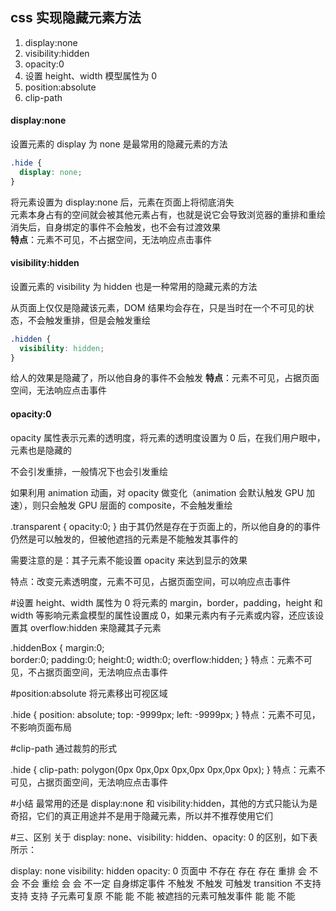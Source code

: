 ## css 实现隐藏元素方法

1. display:none
2. visibility:hidden
3. opacity:0
4. 设置 height、width 模型属性为 0
5. position:absolute
6. clip-path

#### display:none

设置元素的 display 为 none 是最常用的隐藏元素的方法

```css
.hide {
  display: none;
}
```

将元素设置为 display:none 后，元素在页面上将彻底消失  
元素本身占有的空间就会被其他元素占有，也就是说它会导致浏览器的重排和重绘  
消失后，自身绑定的事件不会触发，也不会有过渡效果  
**特点**：元素不可见，不占据空间，无法响应点击事件

#### visibility:hidden

设置元素的 visibility 为 hidden 也是一种常用的隐藏元素的方法

从页面上仅仅是隐藏该元素，DOM 结果均会存在，只是当时在一个不可见的状态，不会触发重排，但是会触发重绘

```css
.hidden {
  visibility: hidden;
}
```

给人的效果是隐藏了，所以他自身的事件不会触发
**特点**：元素不可见，占据页面空间，无法响应点击事件

#### opacity:0

opacity 属性表示元素的透明度，将元素的透明度设置为 0 后，在我们用户眼中，元素也是隐藏的

不会引发重排，一般情况下也会引发重绘

如果利用 animation 动画，对 opacity 做变化（animation 会默认触发 GPU 加速），则只会触发 GPU 层面的 composite，不会触发重绘

.transparent {
opacity:0;
}
由于其仍然是存在于页面上的，所以他自身的的事件仍然是可以触发的，但被他遮挡的元素是不能触发其事件的

需要注意的是：其子元素不能设置 opacity 来达到显示的效果

特点：改变元素透明度，元素不可见，占据页面空间，可以响应点击事件

#设置 height、width 属性为 0
将元素的 margin，border，padding，height 和 width 等影响元素盒模型的属性设置成 0，如果元素内有子元素或内容，还应该设置其 overflow:hidden 来隐藏其子元素

.hiddenBox {
margin:0;  
 border:0;
padding:0;
height:0;
width:0;
overflow:hidden;
}
特点：元素不可见，不占据页面空间，无法响应点击事件

#position:absolute
将元素移出可视区域

.hide {
position: absolute;
top: -9999px;
left: -9999px;
}
特点：元素不可见，不影响页面布局

#clip-path
通过裁剪的形式

.hide {
clip-path: polygon(0px 0px,0px 0px,0px 0px,0px 0px);
}
特点：元素不可见，占据页面空间，无法响应点击事件

#小结
最常用的还是 display:none 和 visibility:hidden，其他的方式只能认为是奇招，它们的真正用途并不是用于隐藏元素，所以并不推荐使用它们

#三、区别
关于 display: none、visibility: hidden、opacity: 0 的区别，如下表所示：

display: none visibility: hidden opacity: 0
页面中 不存在 存在 存在
重排 会 不会 不会
重绘 会 会 不一定
自身绑定事件 不触发 不触发 可触发
transition 不支持 支持 支持
子元素可复原 不能 能 不能
被遮挡的元素可触发事件 能 能 不能
